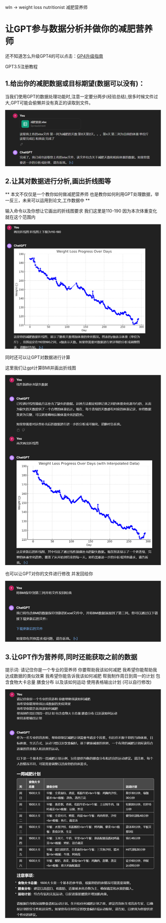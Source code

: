 wln -> weight loss nutritionist
减肥营养师
# 让GPT参与数据分析并做你的减肥营养师
还不知道怎么升级GPT4的可以点击：[GP4升级指南](../Recharge_tutorial/gpt4rt.md)

GPT3.5注册教程

## 1.给出你的减肥数据或目标期望(数据可以没有)：


当我们使用GPT的数据处理功能时,注意一定要分两步(经验总结),很多时候文件过大,GPT可能会偷懒并没有真正的读取到文件。

![1](img/wln/1.png)

## 2.让其对数据进行分析,画出折线图等
** 本文不仅仅是一个教你如何做减肥营养师 也是教你如何利用GPT处理数据，举一反三，未来可以运用到论文,工作数据中 **

输入命令以及你想让它画出的折线图要求 我们这里是110-190 因为本次体重变化就在这个范围内

![2](img/wln/2.png)

同时还可以让GPT对数据进行计算

这里我们让gpt计算BMI并画出折线图 

![3](img/wln/3.PNG)

也可以让GPT对你的文件进行修改 并发回给你 

![4](img/wln/4.PNG)

## 3.让GPT作为营养师,同时还能获取之前的数据

提示词:
请记住你是一个专业的营养师 你要帮助我该如何减肥
我希望你能帮助我达成数据的类似效果
我希望你能告诉我该如何减肥
帮我制作周日到周一的计划 包含食物大卡总量 膳食分布 以及该如何运动
使用表格输出计划
(可以自行修改)


![5](img/wln/5.PNG)